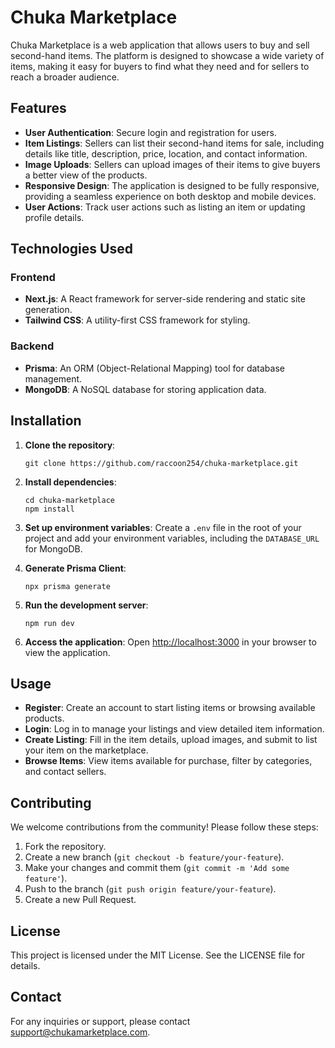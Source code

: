 # Chuka Marketplace

Chuka Marketplace is a web application that allows users to buy and sell second-hand items. The platform is designed to showcase a wide variety of items, making it easy for buyers to find what they need and for sellers to reach a broader audience.

## Features

- **User Authentication**: Secure login and registration for users.
- **Item Listings**: Sellers can list their second-hand items for sale, including details like title, description, price, location, and contact information.
- **Image Uploads**: Sellers can upload images of their items to give buyers a better view of the products.
- **Responsive Design**: The application is designed to be fully responsive, providing a seamless experience on both desktop and mobile devices.
- **User Actions**: Track user actions such as listing an item or updating profile details.

## Technologies Used

### Frontend
- **Next.js**: A React framework for server-side rendering and static site generation.
- **Tailwind CSS**: A utility-first CSS framework for styling.

### Backend
- **Prisma**: An ORM (Object-Relational Mapping) tool for database management.
- **MongoDB**: A NoSQL database for storing application data.

## Installation

1. **Clone the repository**:
   ```
   git clone https://github.com/raccoon254/chuka-marketplace.git
   ```

2. **Install dependencies**:
   ```
   cd chuka-marketplace
   npm install
   ```

3. **Set up environment variables**:
   Create a `.env` file in the root of your project and add your environment variables, including the `DATABASE_URL` for MongoDB.

4. **Generate Prisma Client**:
   ```
   npx prisma generate
   ```

5. **Run the development server**:
   ```
   npm run dev
   ```

6. **Access the application**:
   Open [http://localhost:3000](http://localhost:3000) in your browser to view the application.

## Usage

- **Register**: Create an account to start listing items or browsing available products.
- **Login**: Log in to manage your listings and view detailed item information.
- **Create Listing**: Fill in the item details, upload images, and submit to list your item on the marketplace.
- **Browse Items**: View items available for purchase, filter by categories, and contact sellers.

## Contributing

We welcome contributions from the community! Please follow these steps:

1. Fork the repository.
2. Create a new branch (`git checkout -b feature/your-feature`).
3. Make your changes and commit them (`git commit -m 'Add some feature'`).
4. Push to the branch (`git push origin feature/your-feature`).
5. Create a new Pull Request.

## License

This project is licensed under the MIT License. See the LICENSE file for details.

## Contact

For any inquiries or support, please contact [support@chukamarketplace.com](mailto:tomsteve187@gmail.com).